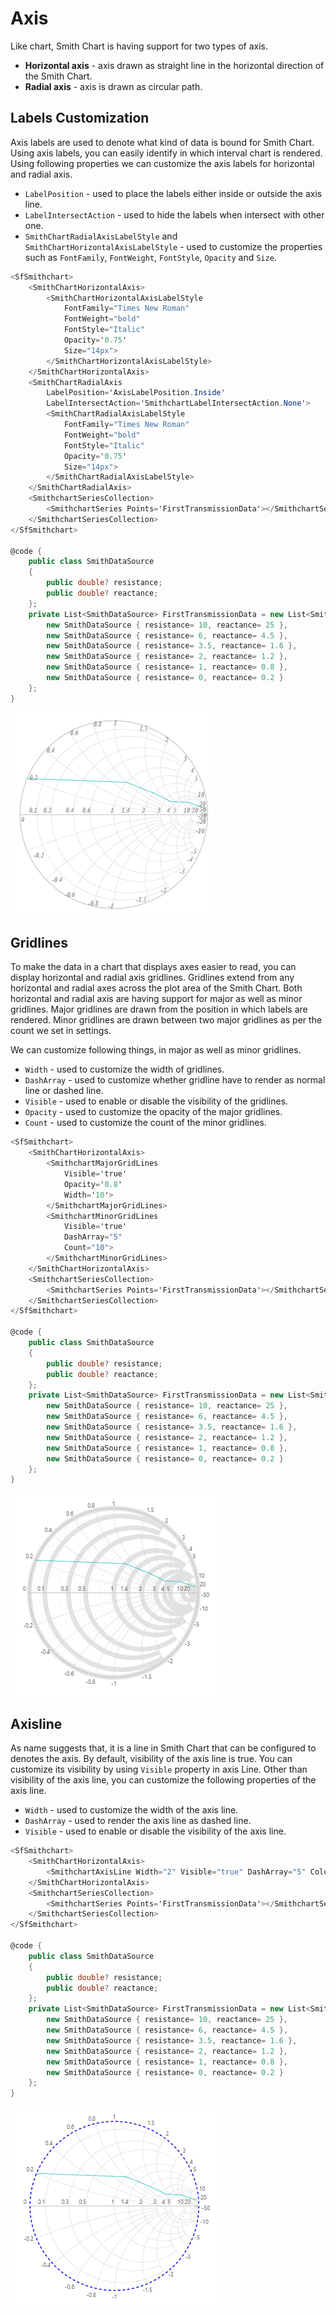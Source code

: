 # Axis

Like chart, Smith Chart is having support for two types of axis.
* **Horizontal axis** - axis drawn as straight line in the horizontal direction of the Smith Chart.
* **Radial axis** - axis is drawn as circular path.

## Labels Customization

Axis labels are used to denote what kind of data is bound for Smith Chart. Using axis labels, you can easily identify in which interval chart is rendered. Using following properties we can customize the axis labels for horizontal and radial axis.

* `LabelPosition` - used to place the labels either inside or outside the axis line.
* `LabelIntersectAction` - used to hide the labels when intersect with other one.
* `SmithChartRadialAxisLabelStyle` and `SmithChartHorizontalAxisLabelStyle` - used to customize the properties such as `FontFamily`, `FontWeight`, `FontStyle`, `Opacity` and `Size`.

```csharp
<SfSmithchart>
    <SmithChartHorizontalAxis>
        <SmithChartHorizontalAxisLabelStyle
            FontFamily="Times New Roman"
            FontWeight="bold"
            FontStyle="Italic"
            Opacity='0.75'
            Size="14px">
        </SmithChartHorizontalAxisLabelStyle>
    </SmithChartHorizontalAxis>
    <SmithChartRadialAxis
        LabelPosition='AxisLabelPosition.Inside'
        LabelIntersectAction='SmithchartLabelIntersectAction.None'>
        <SmithChartRadialAxisLabelStyle
            FontFamily="Times New Roman"
            FontWeight="bold"
            FontStyle="Italic"
            Opacity='0.75'
            Size="14px">
        </SmithChartRadialAxisLabelStyle>
    </SmithChartRadialAxis>
    <SmithchartSeriesCollection>
        <SmithchartSeries Points='FirstTransmissionData'></SmithchartSeries>
    </SmithchartSeriesCollection>
</SfSmithchart>

@code {
    public class SmithDataSource
    {
        public double? resistance;
        public double? reactance;
    };
    private List<SmithDataSource> FirstTransmissionData = new List<SmithDataSource> {
        new SmithDataSource { resistance= 10, reactance= 25 },
        new SmithDataSource { resistance= 6, reactance= 4.5 },
        new SmithDataSource { resistance= 3.5, reactance= 1.6 },
        new SmithDataSource { resistance= 2, reactance= 1.2 },
        new SmithDataSource { resistance= 1, reactance= 0.8 },
        new SmithDataSource { resistance= 0, reactance= 0.2 }
    };
}
```

![Smith chart axis label customization](./images/Axis/AxisLabelCustomize.png)

## Gridlines

To make the data in a chart that displays axes easier to read, you can display horizontal and radial axis gridlines. Gridlines extend from any horizontal and radial axes across the plot area of the Smith Chart.
Both horizontal and radial axis are having support for major as well as minor gridlines. Major gridlines are drawn from the position in which labels are rendered. Minor gridlines are drawn between two major gridlines as per the count we set in settings.

We can customize following things, in major as well as minor gridlines.

* `Width` - used to customize the width of gridlines.
* `DashArray` - used to customize whether gridline have to render as normal line or dashed line.
* `Visible` - used to enable or disable the visibility of the gridlines.
* `Opacity` - used to customize the opacity of the major gridlines.
* `Count` - used to customize the count of the minor gridlines.

```csharp
<SfSmithchart>
    <SmithChartHorizontalAxis>
        <SmithchartMajorGridLines
            Visible='true'
            Opacity='0.8'
            Width='10'>
        </SmithchartMajorGridLines>
        <SmithchartMinorGridLines
            Visible='true'
            DashArray="5"
            Count="10">
        </SmithchartMinorGridLines>
    </SmithChartHorizontalAxis>
    <SmithchartSeriesCollection>
        <SmithchartSeries Points='FirstTransmissionData'></SmithchartSeries>
    </SmithchartSeriesCollection>
</SfSmithchart>

@code {
    public class SmithDataSource
    {
        public double? resistance;
        public double? reactance;
    };
    private List<SmithDataSource> FirstTransmissionData = new List<SmithDataSource> {
        new SmithDataSource { resistance= 10, reactance= 25 },
        new SmithDataSource { resistance= 6, reactance= 4.5 },
        new SmithDataSource { resistance= 3.5, reactance= 1.6 },
        new SmithDataSource { resistance= 2, reactance= 1.2 },
        new SmithDataSource { resistance= 1, reactance= 0.8 },
        new SmithDataSource { resistance= 0, reactance= 0.2 }
    };
}
```

![Smith chart grid line customization](./images/Axis/Gridline.png)

## Axisline

As name suggests that, it is a line in Smith Chart that can be configured to denotes the axis. By default, visibility of the axis line is true. You can customize its visibility by using `Visible` property in axis Line. Other than visibility of the axis line, you can customize the following properties of the axis line.

* `Width` - used to customize the width of the axis line.
* `DashArray` - used to render the axis line as dashed line.
* `Visible` - used to enable or disable the visibility of the axis line.

```csharp
<SfSmithchart>
    <SmithChartHorizontalAxis>
        <SmithchartAxisLine Width="2" Visible="true" DashArray="5" Color="blue"></SmithchartAxisLine>
    </SmithChartHorizontalAxis>
    <SmithchartSeriesCollection>
        <SmithchartSeries Points='FirstTransmissionData'></SmithchartSeries>
    </SmithchartSeriesCollection>
</SfSmithchart>

@code {
    public class SmithDataSource
    {
        public double? resistance;
        public double? reactance;
    };
    private List<SmithDataSource> FirstTransmissionData = new List<SmithDataSource> {
        new SmithDataSource { resistance= 10, reactance= 25 },
        new SmithDataSource { resistance= 6, reactance= 4.5 },
        new SmithDataSource { resistance= 3.5, reactance= 1.6 },
        new SmithDataSource { resistance= 2, reactance= 1.2 },
        new SmithDataSource { resistance= 1, reactance= 0.8 },
        new SmithDataSource { resistance= 0, reactance= 0.2 }
    };
}
```

![Smith chart with axis line customization](./images/Axis/Axisline.png)